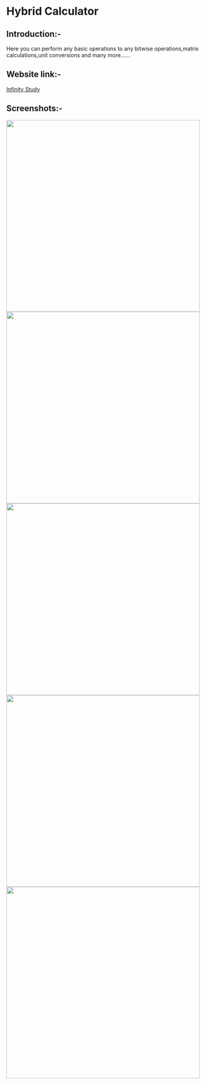 <h1>Hybrid Calculator</h1>
<h2>Introduction:-</h2>
Here you can perform any basic operations to any bitwise operations,matrix calculations,unit conversions and many more......
<h2>Website link:-</h2>
<a href="https://hybridcalculator.tech" target="_blank">Infinity Study</a>
<h2>Screenshots:-</h2>
<img align="right" src="Screenshot(62).png" width="100%" height="500px">
<img align="right" src="Screenshot(64).png" width="100%" height="500px">
<img align="right" src="Screenshot(65).png" width="100%" height="500px">
<img align="right" src="Screenshot(67).png" width="100%" height="500px">
<img align="right" src="Screenshot(70).png" width="100%" height="500px">
